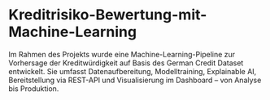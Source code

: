 # Kreditrisiko-Bewertung-mit-Machine-Learning
Im Rahmen des Projekts wurde eine Machine-Learning-Pipeline zur Vorhersage der Kreditwürdigkeit auf Basis des German Credit Dataset entwickelt. Sie umfasst Datenaufbereitung, Modelltraining, Explainable AI, Bereitstellung via REST-API und Visualisierung im Dashboard – von Analyse bis Produktion.
